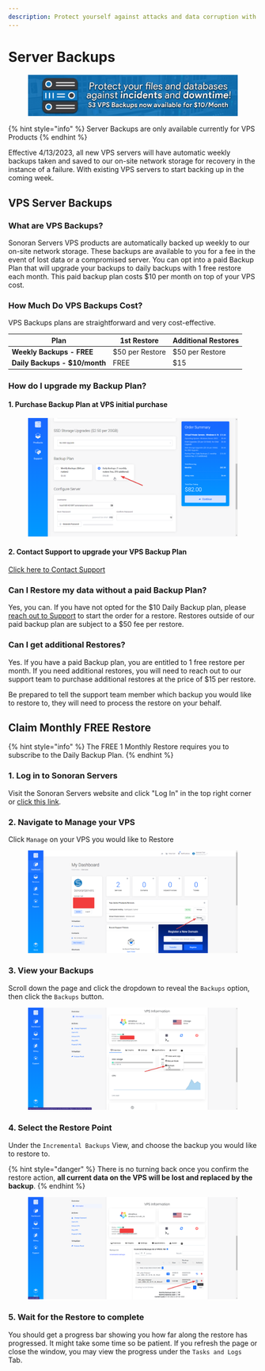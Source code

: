 ```yaml
---
description: Protect yourself against attacks and data corruption with our Backup Services!
---
```


# Server Backups

<figure><img src="../.gitbook/assets/s3banner.png" alt=""><figcaption></figcaption></figure>

{% hint style="info" %}
Server Backups are only available currently for VPS Products
{% endhint %}

Effective 4/13/2023, all new VPS servers will have automatic weekly backups taken and saved to our on-site network storage for recovery in the instance of a failure. With existing VPS servers to start backing up in the coming week.

## VPS Server Backups

### What are VPS Backups?

Sonoran Servers VPS products are automatically backed up weekly to our on-site network storage. These backups are available to you for a fee in the event of lost data or a compromised server. You can opt into a paid Backup Plan that will upgrade your backups to daily backups with 1 free restore each month. This paid backup plan costs $10 per month on top of your VPS cost.

### How Much Do VPS Backups Cost?

VPS Backups plans are straightforward and very cost-effective.

| Plan                          | 1st Restore     | Additional Restores |
| ----------------------------- | --------------- | ------------------- |
| **Weekly Backups - FREE**     | $50 per Restore | $50 per Restore     |
| **Daily Backups - $10/month** | FREE            | $15                 |

### How do I upgrade my Backup Plan?

#### 1. Purchase Backup Plan at VPS initial purchase

<figure><img src="../.gitbook/assets/image (94).png" alt=""><figcaption></figcaption></figure>

#### 2. Contact Support to upgrade your VPS Backup Plan

[Click here to Contact Support](https://sonoranservers.com/contact.php)

### Can I Restore my data without a paid Backup Plan?

Yes, you can. If you have not opted for the $10 Daily Backup plan, please [reach out to Support](https://sonoranservers.com/contact.php) to start the order for a restore. Restores outside of our paid backup plan are subject to a $50 fee per restore.

### Can I get additional Restores?

Yes. If you have a paid Backup plan, you are entitled to 1 free restore per month. If you need additional restores, you will need to reach out to our support team to purchase additional restores at the price of $15 per restore.

Be prepared to tell the support team member which backup you would like to restore to, they will need to process the restore on your behalf.

## Claim Monthly FREE Restore

{% hint style="info" %}
The FREE 1 Monthly Restore requires you to subscribe to the Daily Backup Plan.
{% endhint %}

### 1. Log in to Sonoran Servers

Visit the Sonoran Servers website and click "Log In" in the top right corner or [click this link](https://sonoranservers.com/index.php?rp=/login).

### 2. Navigate to Manage your VPS

Click `Manage` on your VPS you would like to Restore

<figure><img src="../.gitbook/assets/image (103).png" alt=""><figcaption></figcaption></figure>

### 3. View your Backups

Scroll down the page and click the dropdown to reveal the `Backups` option, then click the `Backups` button.

<figure><img src="../.gitbook/assets/image (97).png" alt=""><figcaption></figcaption></figure>

### 4. Select the Restore Point

Under the `Incremental Backups` View, and choose the backup you would like to restore to.

{% hint style="danger" %}
There is no turning back once you confirm the restore action, **all current data on the VPS will be lost and replaced by the backup**.
{% endhint %}

<figure><img src="../.gitbook/assets/image (95).png" alt=""><figcaption></figcaption></figure>

### 5. Wait for the Restore to complete

You should get a progress bar showing you how far along the restore has progressed. It might take some time so be patient. If you refresh the page or close the window, you may view the progress under the `Tasks and Logs` Tab.
